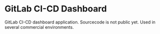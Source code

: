 # GitLab CI-CD Dashboard
GitLab CI-CD dashboard application.
Sourcecode is not public yet. Used in several commercial environments.
